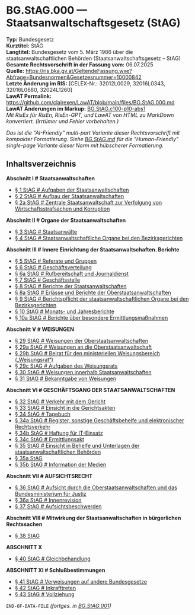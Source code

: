 # BG.StAG.000 — Staatsanwaltschaftsgesetz (StAG)
**Typ:** Bundesgesetz  
**Kurztitel:** StAG  
**Langtitel:** Bundesgesetz vom 5. März 1986 über die staatsanwaltschaftlichen Behörden (Staatsanwaltschaftsgesetz – StAG)  
**Gesamte Rechtsvorschrift in der Fassung vom:** 06.07.2025  
**Quelle:** https://ris.bka.gv.at/GeltendeFassung.wxe?Abfrage=Bundesnormen&Gesetzesnummer=10000842  
**Letzte Änderung im RIS:** [CELEX-Nr.: 32012L0029, 32016L0343, 32016L0680, 32024L1260]  
**LawAT Permalink:** https://github.com/clairexen/LawAT/blob/main/files/BG.StAG.000.md  
**LawAT Änderungen im Markup:** [BG.StAG.c100-p10-abs1](../patches/BG.StAG.c100-p10-abs1.diff)  
*Mit RisEx für RisEn, RisEn-GPT, und LawAT von HTML zu MarkDown konvertiert. (Irrtümer und Fehler vorbehalten.)*

*Das ist die "AI-Friendly" multi-part Variante dieser Rechtsvorschrift mit kompakter Formatierung. Siehe [BG.StAG.md](BG.StAG.md) für die "Human-Friendly" single-page Variante dieser Norm mit hübscherer Formatierung.*

## Inhaltsverzeichnis

**Abschnitt I # Staatsanwaltschaften**  
* [§ 1 StAG # Aufgaben der Staatsanwaltschaften](BG.StAG.001.md#-1-stag--aufgaben-der-staatsanwaltschaften)  
* [§ 2 StAG # Aufbau der Staatsanwaltschaften](BG.StAG.001.md#-2-stag--aufbau-der-staatsanwaltschaften)  
* [§ 2a StAG # Zentrale Staatsanwaltschaft zur Verfolgung von Wirtschaftsstrafsachen und Korruption](BG.StAG.001.md#-2a-stag--zentrale-staatsanwaltschaft-zur-verfolgung-von-wirtschaftsstrafsachen-und-korruption)

**Abschnitt II # Organe der Staatsanwaltschaften**  
* [§ 3 StAG # Staatsanwälte](BG.StAG.001.md#-3-stag--staatsanwälte)  
* [§ 4 StAG # Staatsanwaltschaftliche Organe bei den Bezirksgerichten](BG.StAG.001.md#-4-stag--staatsanwaltschaftliche-organe-bei-den-bezirksgerichten)

**Abschnitt III # Innere Einrichtung der Staatsanwaltschaften. Berichte**  
* [§ 5 StAG # Referate und Gruppen](BG.StAG.001.md#-5-stag--referate-und-gruppen)  
* [§ 6 StAG # Geschäftsverteilung](BG.StAG.001.md#-6-stag--geschäftsverteilung)  
* [§ 6a StAG # Rufbereitschaft und Journaldienst](BG.StAG.001.md#-6a-stag--rufbereitschaft-und-journaldienst)  
* [§ 7 StAG # Geschäftsstelle](BG.StAG.001.md#-7-stag--geschäftsstelle)  
* [§ 8 StAG # Berichte der Staatsanwaltschaften](BG.StAG.001.md#-8-stag--berichte-der-staatsanwaltschaften)  
* [§ 8a StAG # Erlässe und Berichte der Oberstaatsanwaltschaften](BG.StAG.001.md#-8a-stag--erlässe-und-berichte-der-oberstaatsanwaltschaften)  
* [§ 9 StAG # Berichtspflicht der staatsanwaltschaftlichen Organe bei den Bezirksgerichten](BG.StAG.001.md#-9-stag--berichtspflicht-der-staatsanwaltschaftlichen-organe-bei-den-bezirksgerichten)  
* [§ 10 StAG # Monats- und Jahresberichte](BG.StAG.001.md#-10-stag--monats--und-jahresberichte)  
* [§ 10a StAG # Berichte über besondere Ermittlungsmaßnahmen](BG.StAG.001.md#-10a-stag--berichte-über-besondere-ermittlungsmaßnahmen)

**Abschnitt V # WEISUNGEN**  
* [§ 29 StAG # Weisungen der Oberstaatsanwaltschaften](BG.StAG.002.md#-29-stag--weisungen-der-oberstaatsanwaltschaften)  
* [§ 29a StAG # Weisungen an die Oberstaatsanwaltschaft](BG.StAG.002.md#-29a-stag--weisungen-an-die-oberstaatsanwaltschaft)  
* [§ 29b StAG # Beirat für den ministeriellen Weisungsbereich („Weisungsrat“)](BG.StAG.002.md#-29b-stag--beirat-für-den-ministeriellen-weisungsbereich-weisungsrat)  
* [§ 29c StAG # Aufgaben des Weisungsrats](BG.StAG.002.md#-29c-stag--aufgaben-des-weisungsrats)  
* [§ 30 StAG # Weisungen innerhalb Staatsanwaltschaften](BG.StAG.002.md#-30-stag--weisungen-innerhalb-staatsanwaltschaften)  
* [§ 31 StAG # Bekanntgabe von Weisungen](BG.StAG.002.md#-31-stag--bekanntgabe-von-weisungen)

**Abschnitt VI # GESCHÄFTSGANG DER STAATSANWALTSCHAFTEN**  
* [§ 32 StAG # Verkehr mit dem Gericht](BG.StAG.002.md#-32-stag--verkehr-mit-dem-gericht)  
* [§ 33 StAG # Einsicht in die Gerichtsakten](BG.StAG.002.md#-33-stag--einsicht-in-die-gerichtsakten)  
* [§ 34 StAG # Tagebuch](BG.StAG.002.md#-34-stag--tagebuch)  
* [§ 34a StAG # Register, sonstige Geschäftsbehelfe und elektronischer Rechtsverkehr](BG.StAG.002.md#-34a-stag--register-sonstige-geschäftsbehelfe-und-elektronischer-rechtsverkehr)  
* [§ 34b StAG # Haftung für IT-Einsatz](BG.StAG.002.md#-34b-stag--haftung-für-it-einsatz)  
* [§ 34c StAG # Ermittlungsakt](BG.StAG.002.md#-34c-stag--ermittlungsakt)  
* [§ 35 StAG # Einsicht in Behelfe und Unterlagen der staatsanwaltschaftlichen Behörden](BG.StAG.002.md#-35-stag--einsicht-in-behelfe-und-unterlagen-der-staatsanwaltschaftlichen-behörden)  
* [§ 35a StAG](BG.StAG.002.md#-35a-stag)  
* [§ 35b StAG # Information der Medien](BG.StAG.002.md#-35b-stag--information-der-medien)

**Abschnitt VII # AUFSICHTSRECHT**  
* [§ 36 StAG # Aufsicht durch die Oberstaatsanwaltschaften und das Bundesministerium für Justiz](BG.StAG.002.md#-36-stag--aufsicht-durch-die-oberstaatsanwaltschaften-und-das-bundesministerium-für-justiz)  
* [§ 36a StAG # Innenrevision](BG.StAG.002.md#-36a-stag--innenrevision)  
* [§ 37 StAG # Aufsichtsbeschwerden](BG.StAG.002.md#-37-stag--aufsichtsbeschwerden)

**Abschnitt VIII # Mitwirkung der Staatsanwaltschaften in bürgerlichen Rechtssachen**  
* [§ 38 StAG](BG.StAG.002.md#-38-stag)

**ABSCHNITT X**  
* [§ 40 StAG # Gleichbehandlung](BG.StAG.002.md#-40-stag--gleichbehandlung)

**ABSCHNITT XI # Schlußbestimmungen**  
* [§ 41 StAG # Verweisungen auf andere Bundesgesetze](BG.StAG.003.md#-41-stag--verweisungen-auf-andere-bundesgesetze)  
* [§ 42 StAG # Inkrafttreten](BG.StAG.003.md#-42-stag--inkrafttreten)  
* [§ 43 StAG # Vollziehung](BG.StAG.003.md#-43-stag--vollziehung)

`END-OF-DATA-FILE` *(fortges. in [BG.StAG.001](BG.StAG.001.md))*
